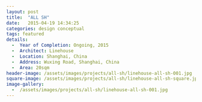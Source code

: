 ```yaml
---
layout: post
title:  "ALL SH"
date:   2015-04-19 14:34:25
categories: design conceptual
tags: featured
details:
  -  Year of Completion: Ongoing, 2015
  -  Architect: Linehouse
  -  Location: Shanghai, China
  -  Address: Wuxing Road, Shanghai, China
  -  Area: 20sqm
header-image: /assets/images/projects/all-sh/linehouse-all-sh-001.jpg
square-image: /assets/images/projects/all-sh/linehouse-all-sh-square.jpg
image-gallery:
  -  /assets/images/projects/all-sh/linehouse-all-sh-001.jpg
---
```

